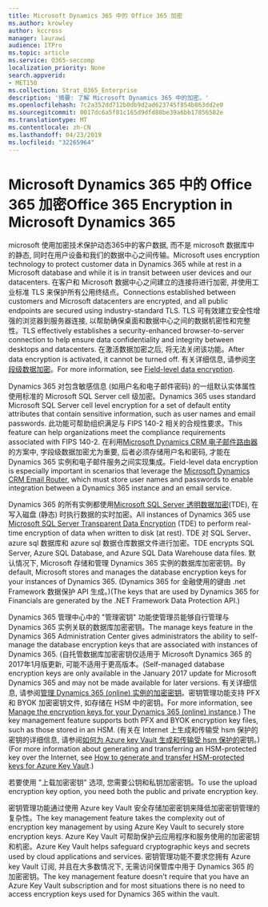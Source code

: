 ```yaml
---
title: Microsoft Dynamics 365 中的 Office 365 加密
ms.author: krowley
author: kccross
manager: laurawi
audience: ITPro
ms.topic: article
ms.service: O365-seccomp
localization_priority: None
search.appverid:
- MET150
ms.collection: Strat_O365_Enterprise
description: '摘要: 了解 Microsoft Dynamics 365 中的加密。'
ms.openlocfilehash: 7c2a352dd712b0db9d2ad623745f854b863dd2e0
ms.sourcegitcommit: 0017dc6a5f81c165d9dfd88be39a6bb17856582e
ms.translationtype: MT
ms.contentlocale: zh-CN
ms.lasthandoff: 04/23/2019
ms.locfileid: "32265964"
---
```

# <a name="office-365-encryption-in-microsoft-dynamics-365"></a><span data-ttu-id="30199-103">Microsoft Dynamics 365 中的 Office 365 加密</span><span class="sxs-lookup"><span data-stu-id="30199-103">Office 365 Encryption in Microsoft Dynamics 365</span></span>

<span data-ttu-id="30199-104">microsoft 使用加密技术保护动态365中的客户数据, 而不是 microsoft 数据库中的静态, 同时在用户设备和我们的数据中心之间传输。</span><span class="sxs-lookup"><span data-stu-id="30199-104">Microsoft uses encryption technology to protect customer data in Dynamics 365 while at rest in a Microsoft database and while it is in transit between user devices and our datacenters.</span></span> <span data-ttu-id="30199-105">在客户和 Microsoft 数据中心之间建立的连接将进行加密, 并使用工业标准 TLS 来保护所有公用终结点。</span><span class="sxs-lookup"><span data-stu-id="30199-105">Connections established between customers and Microsoft datacenters are encrypted, and all public endpoints are secured using industry-standard TLS.</span></span> <span data-ttu-id="30199-106">TLS 可有效建立安全性增强的浏览器到服务器连接, 以帮助确保桌面和数据中心之间的数据机密性和完整性。</span><span class="sxs-lookup"><span data-stu-id="30199-106">TLS effectively establishes a security-enhanced browser-to-server connection to help ensure data confidentiality and integrity between desktops and datacenters.</span></span> <span data-ttu-id="30199-107">在激活数据加密之后, 将无法关闭该功能。</span><span class="sxs-lookup"><span data-stu-id="30199-107">After data encryption is activated, it cannot be turned off.</span></span> <span data-ttu-id="30199-108">有关详细信息, 请参阅[字段级数据加密](https://msdn.microsoft.com/en-us/library/dn481562.aspx)。</span><span class="sxs-lookup"><span data-stu-id="30199-108">For more information, see [Field-level data encryption](https://msdn.microsoft.com/en-us/library/dn481562.aspx).</span></span>

<span data-ttu-id="30199-109">Dynamics 365 对包含敏感信息 (如用户名和电子邮件密码) 的一组默认实体属性使用标准的 Microsoft SQL Server cell 级加密。</span><span class="sxs-lookup"><span data-stu-id="30199-109">Dynamics 365 uses standard Microsoft SQL Server cell level encryption for a set of default entity attributes that contain sensitive information, such as user names and email passwords.</span></span> <span data-ttu-id="30199-110">此功能可帮助组织满足与 FIPS 140-2 相关的合规性要求。</span><span class="sxs-lookup"><span data-stu-id="30199-110">This feature can help organizations meet the compliance requirements associated with FIPS 140-2.</span></span> <span data-ttu-id="30199-111">在利用[Microsoft Dynamics CRM 电子邮件路由器](https://technet.microsoft.com/en-us/library/hh699800.aspx)的方案中, 字段级数据加密尤为重要, 后者必须存储用户名和密码, 才能在 Dynamics 365 实例和电子邮件服务之间实现集成。</span><span class="sxs-lookup"><span data-stu-id="30199-111">Field-level data encryption is especially important in scenarios that leverage the [Microsoft Dynamics CRM Email Router](https://technet.microsoft.com/en-us/library/hh699800.aspx), which must store user names and passwords to enable integration between a Dynamics 365 instance and an email service.</span></span> 

<span data-ttu-id="30199-112">Dynamics 365 的所有实例都使用[Microsoft SQL Server 透明数据加密](https://docs.microsoft.com/sql/relational-databases/security/encryption/transparent-data-encryption?view=sql-server-2017)(TDE), 在写入磁盘 (静态) 时执行数据的实时加密。</span><span class="sxs-lookup"><span data-stu-id="30199-112">All instances of Dynamics 365 use [Microsoft SQL Server Transparent Data Encryption](https://docs.microsoft.com/sql/relational-databases/security/encryption/transparent-data-encryption?view=sql-server-2017) (TDE) to perform real-time encryption of data when written to disk (at rest).</span></span> <span data-ttu-id="30199-113">TDE 对 SQL Server、azure sql 数据库和 azure sql 数据仓库数据文件进行加密。</span><span class="sxs-lookup"><span data-stu-id="30199-113">TDE encrypts SQL Server, Azure SQL Database, and Azure SQL Data Warehouse data files.</span></span> <span data-ttu-id="30199-114">默认情况下, Microsoft 存储和管理 Dynamics 365 实例的数据库加密密钥。</span><span class="sxs-lookup"><span data-stu-id="30199-114">By default, Microsoft stores and manages the database encryption keys for your instances of Dynamics 365.</span></span> <span data-ttu-id="30199-115">(Dynamics 365 for 金融使用的键由 .net Framework 数据保护 API 生成。)</span><span class="sxs-lookup"><span data-stu-id="30199-115">(The keys that are used by Dynamics 365 for Financials are generated by the .NET Framework Data Protection API.)</span></span> 

<span data-ttu-id="30199-116">Dynamics 365 管理中心中的 "管理密钥" 功能使管理员能够自行管理与 Dynamics 365 实例关联的数据库加密密钥。</span><span class="sxs-lookup"><span data-stu-id="30199-116">The manage keys feature in the Dynamics 365 Administration Center gives administrators the ability to self-manage the database encryption keys that are associated with instances of Dynamics 365.</span></span> <span data-ttu-id="30199-117">(自托管数据库加密密钥仅适用于 Microsoft Dynamics 365 的2017年1月版更新, 可能不适用于更高版本。</span><span class="sxs-lookup"><span data-stu-id="30199-117">(Self-managed database encryption keys are only available in the January 2017 update for Microsoft Dynamics 365 and may not be made available for later versions.</span></span> <span data-ttu-id="30199-118">有关详细信息, 请参阅[管理 Dynamics 365 (online) 实例的加密密钥](https://docs.microsoft.com/dynamics365/customer-engagement/admin/manage-encryption-keys-instance)。密钥管理功能支持 PFX 和 BYOK 加密密钥文件, 如存储在 HSM 中的密钥。</span><span class="sxs-lookup"><span data-stu-id="30199-118">For more information, see [Manage the encryption keys for your Dynamics 365 (online) instance](https://docs.microsoft.com/dynamics365/customer-engagement/admin/manage-encryption-keys-instance).) The key management feature supports both PFX and BYOK encryption key files, such as those stored in an HSM.</span></span> <span data-ttu-id="30199-119">(有关在 Internet 上生成和传输受 hsm 保护的密钥的详细信息, 请参阅[如何为 Azure key Vault 生成和传输受 hsm 保护的](https://docs.microsoft.com/azure/key-vault/key-vault-hsm-protected-keys)密钥。)</span><span class="sxs-lookup"><span data-stu-id="30199-119">(For more information about generating and transferring an HSM-protected key over the Internet, see [How to generate and transfer HSM-protected keys for Azure Key Vault](https://docs.microsoft.com/azure/key-vault/key-vault-hsm-protected-keys).)</span></span> 

<span data-ttu-id="30199-120">若要使用 "上载加密密钥" 选项, 您需要公钥和私钥加密密钥。</span><span class="sxs-lookup"><span data-stu-id="30199-120">To use the upload encryption key option, you need both the public and private encryption key.</span></span>

<span data-ttu-id="30199-121">密钥管理功能通过使用 Azure key Vault 安全存储加密密钥来降低加密密钥管理的复杂性。</span><span class="sxs-lookup"><span data-stu-id="30199-121">The key management feature takes the complexity out of encryption key management by using Azure Key Vault to securely store encryption keys.</span></span> <span data-ttu-id="30199-122">Azure Key Vault 可帮助保护云应用程序和服务使用的加密密钥和机密。</span><span class="sxs-lookup"><span data-stu-id="30199-122">Azure Key Vault helps safeguard cryptographic keys and secrets used by cloud applications and services.</span></span> <span data-ttu-id="30199-123">密钥管理功能不要求您拥有 Azure key Vault 订阅, 并且在大多数情况下, 无需访问保管库中用于 Dynamics 365 的加密密钥。</span><span class="sxs-lookup"><span data-stu-id="30199-123">The key management feature doesn't require that you have an Azure Key Vault subscription and for most situations there is no need to access encryption keys used for Dynamics 365 within the vault.</span></span>
